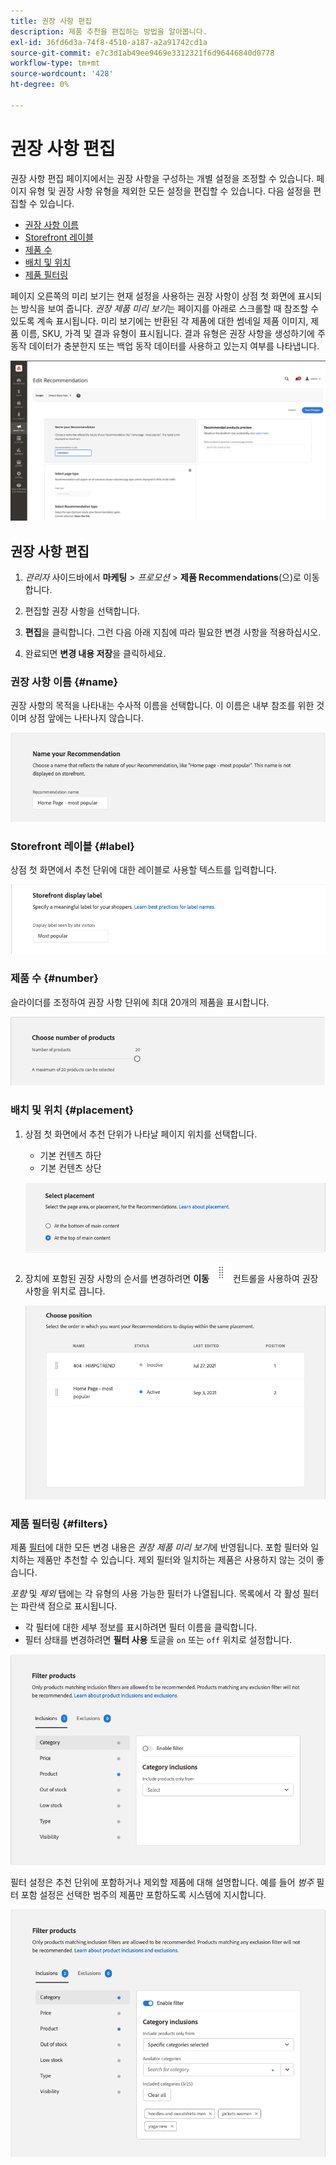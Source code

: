 ```yaml
---
title: 권장 사항 편집
description: 제품 추천을 편집하는 방법을 알아봅니다.
exl-id: 36fd6d3a-74f8-4510-a187-a2a91742cd1a
source-git-commit: e7c3d1ab49ee9469e3312321f6d96446840d0778
workflow-type: tm+mt
source-wordcount: '428'
ht-degree: 0%

---
```


# 권장 사항 편집

권장 사항 편집 페이지에서는 권장 사항을 구성하는 개별 설정을 조정할 수 있습니다. 페이지 유형 및 권장 사항 유형을 제외한 모든 설정을 편집할 수 있습니다. 다음 설정을 편집할 수 있습니다.

- [권장 사항 이름](#name)
- [Storefront 레이블](#label)
- [제품 수](#number)
- [배치 및 위치](#placement)
- [제품 필터링](#filters)

페이지 오른쪽의 미리 보기는 현재 설정을 사용하는 권장 사항이 상점 첫 화면에 표시되는 방식을 보여 줍니다. _권장 제품 미리 보기_&#x200B;는 페이지를 아래로 스크롤할 때 참조할 수 있도록 계속 표시됩니다. 미리 보기에는 반환된 각 제품에 대한 썸네일 제품 이미지, 제품 이름, SKU, 가격 및 결과 유형이 표시됩니다. 결과 유형은 권장 사항을 생성하기에 주 동작 데이터가 충분한지 또는 백업 동작 데이터를 사용하고 있는지 여부를 나타냅니다.

![Recommendations 편집](assets/edit-recommendation.png)

## 권장 사항 편집

1. _관리자_ 사이드바에서 **마케팅** > _프로모션_ > **제품 Recommendations**(으)로 이동합니다.

1. 편집할 권장 사항을 선택합니다.

1. **편집**&#x200B;을 클릭합니다. 그런 다음 아래 지침에 따라 필요한 변경 사항을 적용하십시오.

1. 완료되면 **변경 내용 저장**&#x200B;을 클릭하세요.

### 권장 사항 이름 {#name}

권장 사항의 목적을 나타내는 수사적 이름을 선택합니다. 이 이름은 내부 참조를 위한 것이며 상점 앞에는 나타나지 않습니다.

![이름 편집](assets/edit-name.png)

### Storefront 레이블 {#label}

상점 첫 화면에서 추천 단위에 대한 레이블로 사용할 텍스트를 입력합니다.

![레이블 편집](assets/edit-storefront-label.png)

### 제품 수 {#number}

슬라이더를 조정하여 권장 사항 단위에 최대 20개의 제품을 표시합니다.

![제품 수 편집](assets/edit-number-of-products.png)

### 배치 및 위치 {#placement}

1. 상점 첫 화면에서 추천 단위가 나타날 페이지 위치를 선택합니다.

   - 기본 컨텐츠 하단
   - 기본 컨텐츠 상단

   ![배치 편집](assets/edit-placement.png)

1. 장치에 포함된 권장 사항의 순서를 변경하려면 **이동** ![이동 선택기](assets/icon-move.png) 컨트롤을 사용하여 권장 사항을 위치로 끕니다.

   ![위치 편집](assets/edit-position.png)

### 제품 필터링 {#filters}

제품 [필터](filters.md)에 대한 모든 변경 내용은 _권장 제품 미리 보기_&#x200B;에 반영됩니다. 포함 필터와 일치하는 제품만 추천할 수 있습니다. 제외 필터와 일치하는 제품은 사용하지 않는 것이 좋습니다.

_포함_ 및 _제외_ 탭에는 각 유형의 사용 가능한 필터가 나열됩니다. 목록에서 각 활성 필터는 파란색 점으로 표시됩니다.

- 각 필터에 대한 세부 정보를 표시하려면 필터 이름을 클릭합니다.
- 필터 상태를 변경하려면 **필터 사용** 토글을 `on` 또는 `off` 위치로 설정합니다.

![필터 편집](assets/edit-filters.png)

필터 설정은 추천 단위에 포함하거나 제외할 제품에 대해 설명합니다. 예를 들어 _범주_ 필터 포함 설정은 선택한 범주의 제품만 포함하도록 시스템에 지시합니다.

![범주 필터 편집](assets/edit-filter-category.png)
